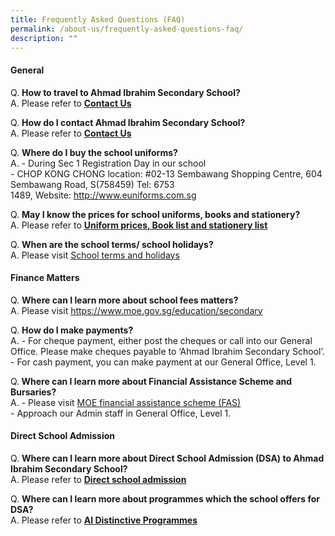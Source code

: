 ```yaml
---
title: Frequently Asked Questions (FAQ)
permalink: /about-us/frequently-asked-questions-faq/
description: ""
---
```


<h4>General</h4>
<p>Q. <strong>How to travel to Ahmad Ibrahim Secondary School?<br /></strong>A. Please refer to <strong><a href="/contact-us" target="">Contact Us</a></strong></p>
<p>Q. <strong>How do I contact Ahmad Ibrahim Secondary School?<br /></strong>A. Please refer to <strong><a href="/contact-us" target="">Contact Us</a></strong></p>
<p>Q. <strong>Where do I buy the school uniforms?<br /></strong>A. - During Sec 1 Registration Day in our school<br />-&nbsp;CHOP KONG CHONG location:&nbsp;#02-13 Sembawang Shopping Centre,&nbsp;604 Sembawang Road, S(758459) Tel: 6753 1489,&nbsp;Website:&nbsp;<a href="http://www.euniforms.com.sg/" target="">http://www.euniforms.com.sg</a></p>
<p>Q. <strong>May I know the prices for school uniforms, books and stationery?</strong><br />A. Please refer to&nbsp;<a href="/partnerships/school-matters" target=""><strong>Uniform prices, Book list and stationery list</strong></a></p>
<p>Q. <strong>When are the school terms/ school holidays?<br /></strong>A. Please visit <a href="https://www.moe.gov.sg/education/school-terms-and-holidays">School terms and holidays</a></p>
<h4>Finance Matters</h4>
<p>Q. <strong>Where can I learn more about school fees matters?<br /></strong>A. Please visit <a href="https://www.moe.gov.sg/education/secondary" target="">https://www.moe.gov.sg/education/secondary</a></p>
<p>Q. <strong>How do I make payments?<br /></strong>A. - For cheque payment, either post the cheques or call into our General Office. Please make cheques payable to &lsquo;Ahmad Ibrahim Secondary School&rsquo;.<br />- For cash payment, you can make payment at our General Office, Level 1.</p>
<p>Q.<strong> Where can I learn more about Financial Assistance Scheme and Bursaries?<br /></strong>A. - Please visit <a href="https://www.moe.gov.sg/education/financial-assistance/moe-financial-assistance-scheme-(fas)" target="">MOE financial assistance scheme (FAS)</a><br />- Approach our Admin staff in General Office, Level 1.</p>
<div>
<h4>Direct School Admission</h4>
<p>Q. <strong>Where can I learn more about Direct School Admission (DSA) to Ahmad Ibrahim Secondary School?<br /></strong>A. Please refer to <strong><a href="/about-us/direct-school-admission">Direct school admission</a></strong></p>
<p>Q. <strong>Where can I learn more about programmes which the school offers for DSA?<br /></strong>A. Please refer to <strong><a href="/about-us/ai-distinctive-programmes/outdoor-learning-experience-ole" target="">AI Distinctive Programmes</a></strong></p>

